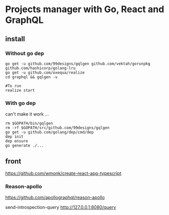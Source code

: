 # Projects manager with Go, React and GraphQL

## install

### Without go dep

```
go get -u github.com/99designs/gqlgen github.com/vektah/gorunpkg github.com/hashicorp/golang-lru
go get -u github.com/oxequa/realize
cd graphql && gqlgen -v

#To run
realize start
```
### With go dep

can't make it work ...

```
rm $GOPATH/bin/gqlgen
rm -rf $GOPATH/src/github.com/99designs/gqlgen
go get -u github.com/golang/dep/cmd/dep
dep init
dep ensure
go generate ./...
```

## front

<https://github.com/wmonk/create-react-app-typescript>

### Reason-apollo

<https://github.com/apollographql/reason-apollo>

send-introspection-query <http://127.0.0.1:8080/query>

